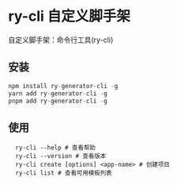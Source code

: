 # ry-cli 自定义脚手架

自定义脚手架：命令行工具(ry-cli)

## 安装

```js
npm install ry-generator-cli -g
yarn add ry-generator-cli -g
pnpm add ry-generator-cli -g
```

## 使用

```
  ry-cli --help # 查看帮助
  ry-cli --version # 查看版本
  ry-cli create [options] <app-name> # 创建项目
  ry-cli list # 查看可用模板列表
```

